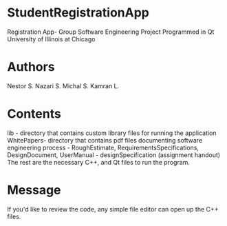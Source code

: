 StudentRegistrationApp
======================

Registration App- Group Software Engineering Project Programmed in Qt
University of Illinois at Chicago 

Authors
========

Nestor S.
Nazari S.
Michal S.
Kamran L.

Contents
========

lib - directory that contains custom library files for running the application
WhitePapers- directory that contains pdf files documenting software engineering process
            - RoughEstimate, RequirementsSpecifications, DesignDocument, UserManual
            - designSpecification (assignment handout)
The rest are the necessary C++, and Qt files to run the program.

Message
=======

If you'd like to review the code, any simple file editor can open up the C++ files.
